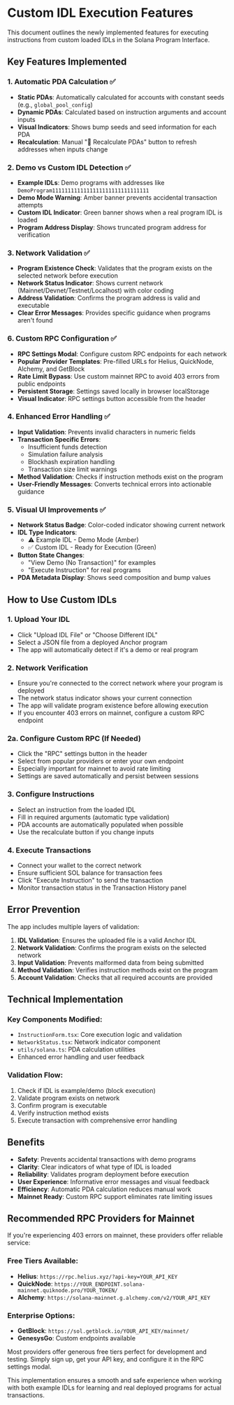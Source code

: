 # Custom IDL Execution Features

This document outlines the newly implemented features for executing instructions from custom loaded IDLs in the Solana Program Interface.

## Key Features Implemented

### 1. Automatic PDA Calculation ✅

- **Static PDAs**: Automatically calculated for accounts with constant seeds (e.g., `global_pool_config`)
- **Dynamic PDAs**: Calculated based on instruction arguments and account inputs
- **Visual Indicators**: Shows bump seeds and seed information for each PDA
- **Recalculation**: Manual "🔄 Recalculate PDAs" button to refresh addresses when inputs change

### 2. Demo vs Custom IDL Detection ✅

- **Example IDLs**: Demo programs with addresses like `DemoProgram1111111111111111111111111111111`
- **Demo Mode Warning**: Amber banner prevents accidental transaction attempts
- **Custom IDL Indicator**: Green banner shows when a real program IDL is loaded
- **Program Address Display**: Shows truncated program address for verification

### 3. Network Validation ✅

- **Program Existence Check**: Validates that the program exists on the selected network before execution
- **Network Status Indicator**: Shows current network (Mainnet/Devnet/Testnet/Localhost) with color coding
- **Address Validation**: Confirms the program address is valid and executable
- **Clear Error Messages**: Provides specific guidance when programs aren't found

### 6. Custom RPC Configuration ✅

- **RPC Settings Modal**: Configure custom RPC endpoints for each network
- **Popular Provider Templates**: Pre-filled URLs for Helius, QuickNode, Alchemy, and GetBlock
- **Rate Limit Bypass**: Use custom mainnet RPC to avoid 403 errors from public endpoints
- **Persistent Storage**: Settings saved locally in browser localStorage
- **Visual Indicator**: RPC settings button accessible from the header

### 4. Enhanced Error Handling ✅

- **Input Validation**: Prevents invalid characters in numeric fields
- **Transaction Specific Errors**:
  - Insufficient funds detection
  - Simulation failure analysis
  - Blockhash expiration handling
  - Transaction size limit warnings
- **Method Validation**: Checks if instruction methods exist on the program
- **User-Friendly Messages**: Converts technical errors into actionable guidance

### 5. Visual UI Improvements ✅

- **Network Status Badge**: Color-coded indicator showing current network
- **IDL Type Indicators**:
  - ⚠️ Example IDL - Demo Mode (Amber)
  - ✅ Custom IDL - Ready for Execution (Green)
- **Button State Changes**:
  - "View Demo (No Transaction)" for examples
  - "Execute Instruction" for real programs
- **PDA Metadata Display**: Shows seed composition and bump values

## How to Use Custom IDLs

### 1. Upload Your IDL

- Click "Upload IDL File" or "Choose Different IDL"
- Select a JSON file from a deployed Anchor program
- The app will automatically detect if it's a demo or real program

### 2. Network Verification

- Ensure you're connected to the correct network where your program is deployed
- The network status indicator shows your current connection
- The app will validate program existence before allowing execution
- If you encounter 403 errors on mainnet, configure a custom RPC endpoint

### 2a. Configure Custom RPC (If Needed)

- Click the "RPC" settings button in the header
- Select from popular providers or enter your own endpoint
- Especially important for mainnet to avoid rate limiting
- Settings are saved automatically and persist between sessions

### 3. Configure Instructions

- Select an instruction from the loaded IDL
- Fill in required arguments (automatic type validation)
- PDA accounts are automatically populated when possible
- Use the recalculate button if you change inputs

### 4. Execute Transactions

- Connect your wallet to the correct network
- Ensure sufficient SOL balance for transaction fees
- Click "Execute Instruction" to send the transaction
- Monitor transaction status in the Transaction History panel

## Error Prevention

The app includes multiple layers of validation:

1. **IDL Validation**: Ensures the uploaded file is a valid Anchor IDL
2. **Network Validation**: Confirms the program exists on the selected network
3. **Input Validation**: Prevents malformed data from being submitted
4. **Method Validation**: Verifies instruction methods exist on the program
5. **Account Validation**: Checks that all required accounts are provided

## Technical Implementation

### Key Components Modified:

- `InstructionForm.tsx`: Core execution logic and validation
- `NetworkStatus.tsx`: Network indicator component
- `utils/solana.ts`: PDA calculation utilities
- Enhanced error handling and user feedback

### Validation Flow:

1. Check if IDL is example/demo (block execution)
2. Validate program exists on network
3. Confirm program is executable
4. Verify instruction method exists
5. Execute transaction with comprehensive error handling

## Benefits

- **Safety**: Prevents accidental transactions with demo programs
- **Clarity**: Clear indicators of what type of IDL is loaded
- **Reliability**: Validates program deployment before execution
- **User Experience**: Informative error messages and visual feedback
- **Efficiency**: Automatic PDA calculation reduces manual work
- **Mainnet Ready**: Custom RPC support eliminates rate limiting issues

## Recommended RPC Providers for Mainnet

If you're experiencing 403 errors on mainnet, these providers offer reliable service:

### Free Tiers Available:

- **Helius**: `https://rpc.helius.xyz/?api-key=YOUR_API_KEY`
- **QuickNode**: `https://YOUR_ENDPOINT.solana-mainnet.quiknode.pro/YOUR_TOKEN/`
- **Alchemy**: `https://solana-mainnet.g.alchemy.com/v2/YOUR_API_KEY`

### Enterprise Options:

- **GetBlock**: `https://sol.getblock.io/YOUR_API_KEY/mainnet/`
- **GenesysGo**: Custom endpoints available

Most providers offer generous free tiers perfect for development and testing. Simply sign up, get your API key, and configure it in the RPC settings modal.

This implementation ensures a smooth and safe experience when working with both example IDLs for learning and real deployed programs for actual transactions.
